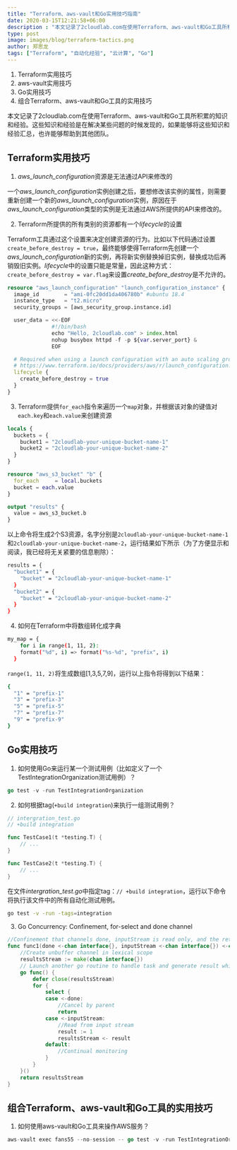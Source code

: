 ```yaml
---
title: "Terraform、aws-vault和Go实用技巧指南"
date: 2020-03-15T12:21:58+06:00
description : "本文记录了2cloudlab.com在使用Terraform、aws-vault和Go工具所积累的知识和经验。这些知识和经验是在解决某些问题的时候发现的，如果能够将这些知识和经验汇总，也许能够帮助到其他团队。"
type: post
image: images/blog/terraform-tactics.png
author: 郑思龙
tags: ["Terraform", "自动化经验", "云计算", "Go"]
---
```


1. Terraform实用技巧
2. aws-vault实用技巧
3. Go实用技巧
4. 组合Terraform、aws-vault和Go工具的实用技巧

本文记录了2cloudlab.com在使用Terraform、aws-vault和Go工具所积累的知识和经验。这些知识和经验是在解决某些问题的时候发现的，如果能够将这些知识和经验汇总，也许能够帮助到其他团队。

## Terraform实用技巧

1. *aws_launch_configuration*资源是无法通过API来修改的

一个*aws_launch_configuration*实例创建之后，要想修改该实例的属性，则需要重新创建一个新的*aws_launch_configuration*实例，原因在于*aws_launch_configuration*类型的实例是无法通过AWS所提供的API来修改的。

2. Terraform所提供的所有类别的资源都有一个*lifecycle*的设置

Terraform工具通过这个设置来决定创建资源的行为。比如以下代码通过设置`create_before_destroy = true`，最终能够使得Terraform先创建一个*aws_launch_configuration*新的实例，再将新实例替换掉旧实例，替换成功后再销毁旧实例。*lifecycle*中的设置只能是常量，因此这种方式：`create_before_destroy = var.flag`来设置*create_before_destroy*是不允许的。

```terraform
resource "aws_launch_configuration" "launch_configuration_instance" {
  image_id        = "ami-0fc20dd1da406780b" #ubuntu 18.4
  instance_type   = "t2.micro"
  security_groups = [aws_security_group.instance.id]

  user_data = <<-EOF
              #!/bin/bash
              echo "Hello, 2cloudlab.com" > index.html
              nohup busybox httpd -f -p ${var.server_port} &
              EOF

  # Required when using a launch configuration with an auto scaling group.
  # https://www.terraform.io/docs/providers/aws/r/launch_configuration.html
  lifecycle {
    create_before_destroy = true
  }
}
```

3. Terraform提供`for_each`指令来遍历一个`map`对象，并根据该对象的键值对`each.key`和`each.value`来创建资源

```terraform
locals {
  buckets = {
    bucket1 = "2cloudlab-your-unique-bucket-name-1"
    bucket2 = "2cloudlab-your-unique-bucket-name-2"
  }
}

resource "aws_s3_bucket" "b" {
  for_each     = local.buckets
  bucket = each.value
}

output "results" {
  value = aws_s3_bucket.b
}
```

以上命令将生成2个S3资源，名字分别是`2cloudlab-your-unique-bucket-name-1`和`2cloudlab-your-unique-bucket-name-2`，运行结果如下所示（为了方便显示和阅读，我已经将无关紧要的信息剔除）：

```bash
results = {
  "bucket1" = {
    "bucket" = "2cloudlab-your-unique-bucket-name-1"
  }
  "bucket2" = {
    "bucket" = "2cloudlab-your-unique-bucket-name-2"
  }
}
```

4. 如何在Terraform中将数组转化成字典

```bash
my_map = {
    for i in range(1, 11, 2):
    format("%d", i) => format("%s-%d", "prefix", i)
  }
```

`range(1, 11, 2)`将生成数组[1,3,5,7,9]，运行以上指令将得到以下结果：

```bash
{
  "1" = "prefix-1"
  "3" = "prefix-3"
  "5" = "prefix-5"
  "7" = "prefix-7"
  "9" = "prefix-9"
}
```

## Go实用技巧

1. 如何使用Go来运行某一个测试用例（比如定义了一个TestIntegrationOrganization测试用例）？

```go
go test -v -run TestIntegrationOrganization
```

2. 如何根据tag(`+build integration`)来执行一组测试用例？

```go
// intergration_test.go
// +build integration

func TestCase1(t *testing.T) {
    // ...
}

func TestCase2(t *testing.T) {
    // ...
}
```

在文件*intergration_test.go*中指定tag：`// +build integration`，运行以下命令将执行该文件中的所有自动化测试用例。

```bash
go test -v -run -tags=integration
```

3. Go Concurrency: Confinement, for-select and done channel

```go
//Confinement that channels done, inputStream is read only, and the return value resultsStream is also read only
func func1(done <-chan interface{}, inputStream <-chan interface{}) <-chan interface{} {
	//Create unbuffer channel in lexical scope
	resultsStream := make(chan interface{})
	// Launch another go routine to handle task and generate result which is passed to resultsStream
	go func() {
		defer close(resultsStream)
		for {
			select {
			case <-done:
				//Cancel by parent
				return
			case <-inputStream:
				//Read from input stream
				result := 1
				resultsStream <- result
			default:
				//Continual monitoring
			}
		}
	}()
	return resultsStream
}
```

## 组合Terraform、aws-vault和Go工具的实用技巧

1. 如何使用aws-vault和Go工具来操作AWS服务？

```go
aws-vault exec fans55 --no-session -- go test -v -run TestIntegrationOrganization
```